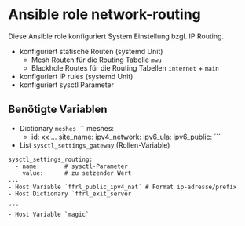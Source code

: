 # Ansible role network-routing

Diese Ansible role konfiguriert System Einstellung bzgl. IP Routing.

- konfiguriert statische Routen (systemd Unit)
  - Mesh Routen für die Routing Tabelle `mwu`
  - Blackhole Routes für die Routing Tabellen `internet` + `main`
- konfiguriert IP rules (systemd Unit)
- konfiguriert sysctl Parameter

## Benötigte Variablen

- Dictionary `meshes`
´´´
meshes:
  - id: xx
...
    site_name:
    ipv4_network:
    ipv6_ula:
    ipv6_public:
´´´
- List `sysctl_settings_gateway` (Rollen-Variable)
```
sysctl_settings_routing:
  - name:       # sysctl-Parameter
    value:      # zu setzender Wert
...
- Host Variable `ffrl_public_ipv4_nat` # Format ip-adresse/prefix
- Host Dictionary `ffrl_exit_server

´´´
- Host Variable `magic`
